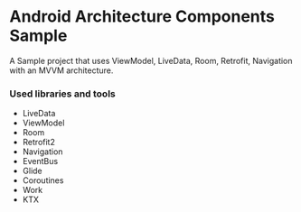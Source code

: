 # Android Architecture Components Sample

A Sample project that uses ViewModel, LiveData, Room, Retrofit, Navigation with an MVVM architecture.

### Used libraries and tools
- LiveData
- ViewModel
- Room
- Retrofit2
- Navigation
- EventBus
- Glide
- Coroutines
- Work
- KTX
